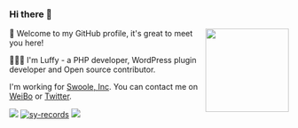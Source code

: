 ### Hi there 👋

<img src="https://cdn.jsdelivr.net/gh/sy-records/staticfile@master/images/202007/huaji.gif" align="right" height="150">

🎉 Welcome to my GitHub profile, it's great to meet you here!

👨🏻‍💻 I'm Luffy - a PHP developer, WordPress plugin developer and Open source contributor.

I'm working for [Swoole, Inc](https://github.com/swoole-inc). You can contact me on [WeiBo](https://weibo.com/i3l4521) or [Twitter](https://twitter.com/lufeidot).


<a href="https://github.com/sy-records?tab=followers"><img src="https://img.shields.io/github/followers/sy-records"></a>
<a href="https://github.com/sy-records"><img src="https://komarev.com/ghpvc/?username=sy-records" alt="sy-records" /></a>
<a href="https://www.paypal.com/paypalme/lufeidot"><img src="https://img.shields.io/badge/paypal-donate-ff69b4.svg"></a>
